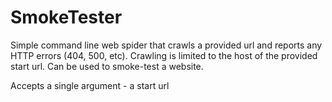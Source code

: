 # SmokeTester
Simple command line web spider that crawls a provided url and reports any HTTP errors (404, 500, etc). 
Crawling is limited to the host of the provided start url.
Can be used to smoke-test a website.

Accepts a single argument - a start url
